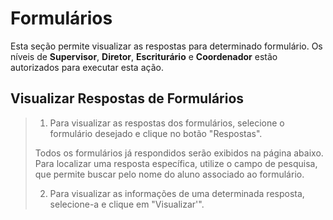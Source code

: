 # Formulários
Esta seção permite visualizar as respostas para determinado formulário. Os níveis de **Supervisor**, **Diretor**, **Escriturário** e **Coordenador** estão autorizados para executar esta ação.

## Visualizar Respostas de Formulários

> 1. Para visualizar as respostas dos formulários, selecione o formulário desejado e clique no botão "Respostas".
> <!-- colocar imagem -->
> Todos os formulários já respondidos serão exibidos na página abaixo. Para localizar uma resposta específica, utilize o campo de pesquisa, que permite buscar pelo nome do aluno associado ao formulário.
> <!-- colocar imagem -->
>
> 2. Para visualizar as informações de uma determinada resposta, selecione-a e clique em "Visualizar'".
> <!-- colocar imagem -->
